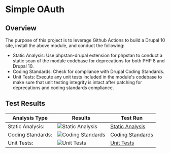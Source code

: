 # Simple OAuth

## Overview

The purpose of this project is to leverage Github Actions to build a Drupal 10 site, install the above module, and conduct the following:

* Static Analysis:  Use phpstan-drupal extension for phpstan to conduct a static scan of the module codebase for deprecations for both PHP 8 and Drupal 10.
* Coding Standards:  Check for compliance with Drupal Coding Standards.
* Unit Tests:  Execute any unit tests included in the module's codebase to make sure that unit testing integrity is intact after patching for deprecations and coding standards compliance.

## Test Results

| Analysis Type | Results | Test Run |
| ----- | ----- | ----- |
| Static Analysis: | ![Static Analysis](https://github.com/Drupal-10-Compatibility/simple_oauth/actions/workflows/static_analysis.yml/badge.svg) | [Static Analysis](https://github.com/Drupal-10-Compatibility/simple_oauth/actions/workflows/static_analysis.yml) |
| Coding Standards: | ![Coding Standards](https://github.com/Drupal-10-Compatibility/simple_oauth/actions/workflows/coding_standards.yml/badge.svg) | [Coding Standards](https://github.com/Drupal-10-Compatibility/simple_oauth/actions/workflows/coding_standards.yml) |
| Unit Tests: | ![Unit Tests](https://github.com/Drupal-10-Compatibility/simple_oauth/actions/workflows/unit_tests.yml/badge.svg) | [Unit Tests](https://github.com/Drupal-10-Compatibility/simple_oauth/actions/workflows/unit_tests.yml) |
